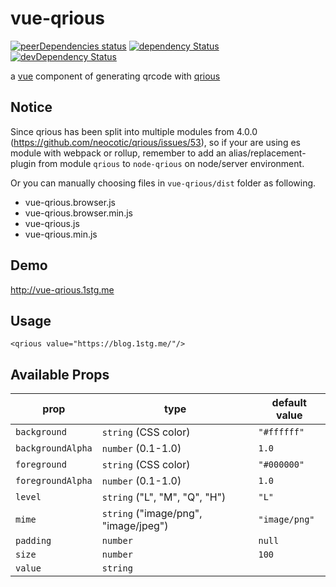 # vue-qrious

[![peerDependencies status](https://david-dm.org/JounQin/vue-qrious/peer-status.svg)](https://david-dm.org/JounQin/vue-qrious?type=peer)
[![dependency Status](https://david-dm.org/JounQin/vue-qrious/status.svg)](https://david-dm.org/JounQin/vue-qrious)
[![devDependency Status](https://david-dm.org/JounQin/vue-qrious/dev-status.svg)](https://david-dm.org/JounQin/vue-qrious?type=dev)

a [vue](https://www.npmjs.com/package/vue) component of generating qrcode with [qrious](https://github.com/neocotic/qrious)

## Notice

Since qrious has been split into multiple modules from 4.0.0 (https://github.com/neocotic/qrious/issues/53), so if your are using es module with webpack or rollup, remember to add an alias/replacement-plugin from module `qrious` to `node-qrious` on node/server environment.

Or you can manually choosing files in `vue-qrious/dist` folder as following.

- vue-qrious.browser.js
- vue-qrious.browser.min.js
- vue-qrious.js
- vue-qrious.min.js

## Demo

http://vue-qrious.1stg.me

## Usage

``` vue
<qrious value="https://blog.1stg.me/"/>
```

## Available Props

prop      | type                 | default value
----------|----------------------|--------------
`background` | `string` (CSS color) | `"#ffffff"`
`backgroundAlpha` | `number` (0.1-1.0) | `1.0`
`foreground` | `string` (CSS color) | `"#000000"`
`foregroundAlpha` | `number` (0.1-1.0) | `1.0`
`level` | `string` ("L", "M", "Q", "H") | `"L"`
`mime` | `string` ("image/png", "image/jpeg") | `"image/png"`
`padding` | `number` | `null`
`size`    | `number`             | `100`
`value`   | `string`             |

